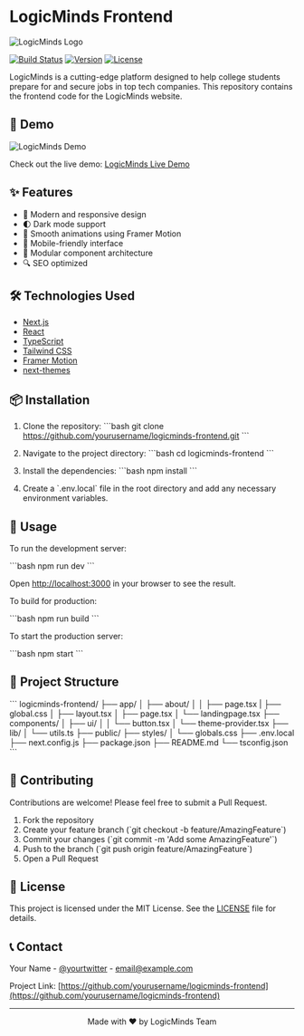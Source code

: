# LogicMinds Frontend

![LogicMinds Logo](https://via.placeholder.com/150)

[![Build Status](https://img.shields.io/badge/build-passing-brightgreen)](https://github.com/yourusername/logicminds-frontend)
[![Version](https://img.shields.io/badge/version-1.0.0-blue)](https://github.com/yourusername/logicminds-frontend/releases)
[![License](https://img.shields.io/badge/license-MIT-green)](https://github.com/yourusername/logicminds-frontend/blob/main/LICENSE)

LogicMinds is a cutting-edge platform designed to help college students prepare for and secure jobs in top tech companies. This repository contains the frontend code for the LogicMinds website.

## 🚀 Demo

![LogicMinds Demo](https://via.placeholder.com/600x300)

Check out the live demo: [LogicMinds Live Demo](https://logicminds-demo.vercel.app)

## ✨ Features

- 🎨 Modern and responsive design
- 🌓 Dark mode support
- 🔄 Smooth animations using Framer Motion
- 📱 Mobile-friendly interface
- 🧩 Modular component architecture
- 🔍 SEO optimized

## 🛠 Technologies Used

- [Next.js](https://nextjs.org/)
- [React](https://reactjs.org/)
- [TypeScript](https://www.typescriptlang.org/)
- [Tailwind CSS](https://tailwindcss.com/)
- [Framer Motion](https://www.framer.com/motion/)
- [next-themes](https://github.com/pacocoursey/next-themes)

## 📦 Installation

1. Clone the repository:
   \`\`\`bash
   git clone https://github.com/yourusername/logicminds-frontend.git
   \`\`\`

2. Navigate to the project directory:
   \`\`\`bash
   cd logicminds-frontend
   \`\`\`

3. Install the dependencies:
   \`\`\`bash
   npm install
   \`\`\`

4. Create a \`.env.local\` file in the root directory and add any necessary environment variables.

## 🚀 Usage

To run the development server:

\`\`\`bash
npm run dev
\`\`\`

Open [http://localhost:3000](http://localhost:3000) in your browser to see the result.

To build for production:

\`\`\`bash
npm run build
\`\`\`

To start the production server:

\`\`\`bash
npm start
\`\`\`

## 📂 Project Structure

\`\`\`
logicminds-frontend/
├── app/
│ ├── about/
│ │ ├── page.tsx
| ├── global.css
│ ├── layout.tsx
│ ├── page.tsx
│ └── landingpage.tsx
├── components/
│ ├── ui/
│ │ └── button.tsx
│ └── theme-provider.tsx
├── lib/
│ └── utils.ts
├── public/
├── styles/
│ └── globals.css
├── .env.local
├── next.config.js
├── package.json
├── README.md
└── tsconfig.json
\`\`\`

## 🤝 Contributing

Contributions are welcome! Please feel free to submit a Pull Request.

1. Fork the repository
2. Create your feature branch (\`git checkout -b feature/AmazingFeature\`)
3. Commit your changes (\`git commit -m 'Add some AmazingFeature'\`)
4. Push to the branch (\`git push origin feature/AmazingFeature\`)
5. Open a Pull Request

## 📄 License

This project is licensed under the MIT License. See the [LICENSE](LICENSE) file for details.

## 📞 Contact

Your Name - [@yourtwitter](https://twitter.com/yourtwitter) - email@example.com

Project Link: [https://github.com/yourusername/logicminds-frontend](https://github.com/yourusername/logicminds-frontend)

---

<p align="center">Made with ❤️ by LogicMinds Team</p>
